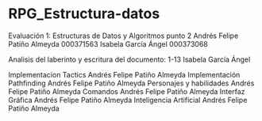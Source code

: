 # RPG_Estructura-datos
 Evaluación 1: Estructuras de Datos y Algoritmos punto 2
Andrés Felipe Patiño Almeyda 000371563
Isabela García Ángel 000373068

Analisis del laberinto y escritura del documento:
1-13 Isabela García Ángel

Implementacion Tactics Andrés Felipe Patiño Almeyda
Implementación Pathfinding Andrés Felipe Patiño Almeyda
Personajes y habilidades Andrés Felipe Patiño Almeyda
Comandos  Andrés Felipe Patiño Almeyda
Interfaz Gráfica Andrés Felipe Patiño Almeyda
Inteligencia Artificial Andrés Felipe Patiño Almeyda
